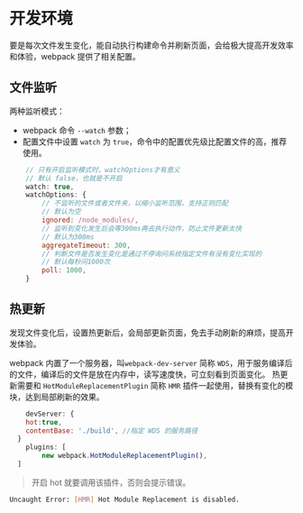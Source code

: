 # 开发环境

要是每次文件发生变化，能自动执行构建命令并刷新页面，会给极大提高开发效率和体验，webpack 提供了相关配置。

## 文件监听

两种监听模式：

- webpack 命令 `--watch` 参数；
- 配置文件中设置 `watch` 为 `true`，命令中的配置优先级比配置文件的高，推荐使用。

```js
	// 只有开启监听模式时，watchOptions才有意义
	// 默认 false，也就是不开启
	watch: true,
	watchOptions: {
		// 不监听的文件或者文件夹，以缩小监听范围，支持正则匹配
		// 默认为空
		ignored: /node_modules/,
		// 监听到变化发生后会等300ms再去执行动作，防止文件更新太快
		// 默认为300ms
		aggregateTimeout: 300,
		// 判断文件是否发生变化是通过不停询问系统指定文件有没有变化实现的
		// 默认每秒问1000次
		poll: 1000,
	}
```

## 热更新

发现文件变化后，设置热更新后，会局部更新页面，免去手动刷新的麻烦，提高开发体验。

webpack 内置了一个服务器，叫`webpack-dev-server` 简称 `WDS`，用于服务编译后的文件，编译后的文件是放在内存中，读写速度快，可立刻看到页面变化。
热更新需要和 `HotModuleReplacementPlugin` 简称 `HMR` 插件一起使用，替换有变化的模块，达到局部刷新的效果。

```js
	devServer: {
    hot:true,
    contentBase: './build', //指定 WDS 的服务路径
  }
	plugins: [
		new webpack.HotModuleReplacementPlugin(),
  ]
```

> 开启 hot 就要调用该插件，否则会提示错误。

```bash
Uncaught Error: [HMR] Hot Module Replacement is disabled.
```
